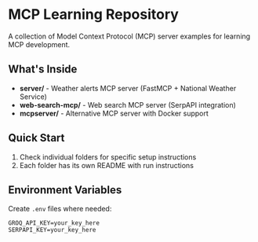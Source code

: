 # MCP Learning Repository

A collection of Model Context Protocol (MCP) server examples for learning MCP development.

## What's Inside

- **server/** - Weather alerts MCP server (FastMCP + National Weather Service)
- **web-search-mcp/** - Web search MCP server (SerpAPI integration) 
- **mcpserver/** - Alternative MCP server with Docker support

## Quick Start

1. Check individual folders for specific setup instructions
2. Each folder has its own README with run instructions

## Environment Variables

Create `.env` files where needed:
```env
GROQ_API_KEY=your_key_here
SERPAPI_KEY=your_key_here
```


